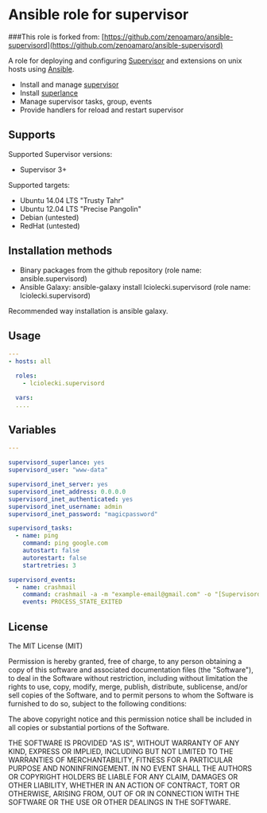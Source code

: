 Ansible role for supervisor
===========================

###This role is forked from: [https://github.com/zenoamaro/ansible-supervisord](https://github.com/zenoamaro/ansible-supervisord)

A role for deploying and configuring [Supervisor](http://supervisord.org) and extensions on unix hosts using [Ansible](http://www.ansibleworks.com).

* Install and manage [supervisor](http://supervisord.org)
* Install [superlance](http://superlance.readthedocs.org)
* Manage supervisor tasks, group, events
* Provide handlers for reload and restart supervisor


Supports
--------
Supported Supervisor versions:

* Supervisor 3+

Supported targets:

* Ubuntu 14.04 LTS "Trusty Tahr"
* Ubuntu 12.04 LTS "Precise Pangolin"
* Debian (untested)
* RedHat (untested)


Installation methods
--------------------
* Binary packages from the github repository (role name: ansible.supervisord)
* Ansible Galaxy: ansible-galaxy install lciolecki.supervisord (role name: lciolecki.supervisord) 
 
Recommended way installation is ansible galaxy.


Usage
-----

```yaml
---
- hosts: all

  roles:
    - lciolecki.supervisord

  vars:
  ....

```


Variables
---------

```yaml
---

supervisord_superlance: yes
supervisord_user: "www-data"

supervisord_inet_server: yes
supervisord_inet_address: 0.0.0.0
supervisord_inet_authenticated: yes
supervisord_inet_username: admin
supervisord_inet_password: "magicpassword"

supervisord_tasks:
  - name: ping
    command: ping google.com
    autostart: false
    autorestart: false
    startretries: 3

supervisord_events:
  - name: crashmail
    command: crashmail -a -m "example-email@gmail.com" -o "[Supervisord crashmail]"
    events: PROCESS_STATE_EXITED
```


License
-------
The MIT License (MIT)

Permission is hereby granted, free of charge, to any person obtaining a copy
of this software and associated documentation files (the "Software"), to deal
in the Software without restriction, including without limitation the rights
to use, copy, modify, merge, publish, distribute, sublicense, and/or sell
copies of the Software, and to permit persons to whom the Software is
furnished to do so, subject to the following conditions:

The above copyright notice and this permission notice shall be included in
all copies or substantial portions of the Software.

THE SOFTWARE IS PROVIDED "AS IS", WITHOUT WARRANTY OF ANY KIND, EXPRESS OR
IMPLIED, INCLUDING BUT NOT LIMITED TO THE WARRANTIES OF MERCHANTABILITY,
FITNESS FOR A PARTICULAR PURPOSE AND NONINFRINGEMENT. IN NO EVENT SHALL THE
AUTHORS OR COPYRIGHT HOLDERS BE LIABLE FOR ANY CLAIM, DAMAGES OR OTHER
LIABILITY, WHETHER IN AN ACTION OF CONTRACT, TORT OR OTHERWISE, ARISING FROM,
OUT OF OR IN CONNECTION WITH THE SOFTWARE OR THE USE OR OTHER DEALINGS IN
THE SOFTWARE.